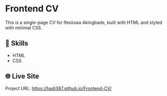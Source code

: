 # Frontend CV

This is a single-page CV for Ifeoluwa Akingbade, built with HTML and styled with minimal CSS.

## 🧰 Skills
- HTML
- CSS

## 🌐 Live Site
Project URL: https://hadi387.github.io/Frontend-CV/
